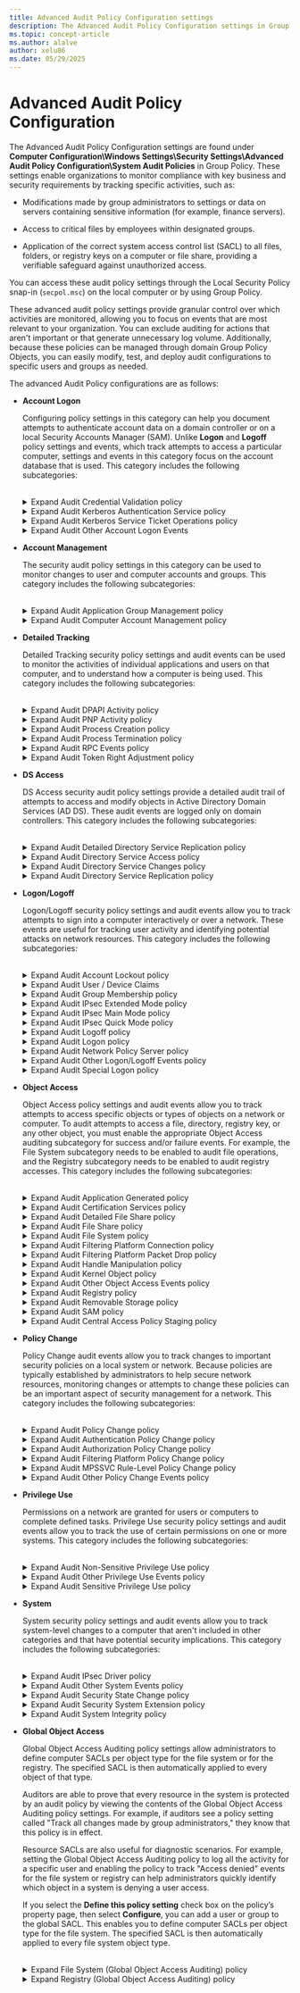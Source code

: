 ```yaml
---
title: Advanced Audit Policy Configuration settings
description: The Advanced Audit Policy Configuration settings in Group Policy allows admins to specify which security events are audited on Windows systems for tracking activities, security monitoring, and incident detection.
ms.topic: concept-article
ms.author: alalve
author: xelu86
ms.date: 05/29/2025
---
```


# Advanced Audit Policy Configuration

The Advanced Audit Policy Configuration settings are found under **Computer Configuration\Windows Settings\Security Settings\Advanced Audit Policy Configuration\System Audit Policies** in Group Policy. These settings enable organizations to monitor compliance with key business and security requirements by tracking specific activities, such as:

- Modifications made by group administrators to settings or data on servers containing sensitive information (for example, finance servers).

- Access to critical files by employees within designated groups.

- Application of the correct system access control list (SACL) to all files, folders, or registry keys on a computer or file share, providing a verifiable safeguard against unauthorized access.

You can access these audit policy settings through the Local Security Policy snap-in (`secpol.msc`) on the local computer or by using Group Policy.

These advanced audit policy settings provide granular control over which activities are monitored, allowing you to focus on events that are most relevant to your organization. You can exclude auditing for actions that aren't important or that generate unnecessary log volume. Additionally, because these policies can be managed through domain Group Policy Objects, you can easily modify, test, and deploy audit configurations to specific users and groups as needed.

The advanced Audit Policy configurations are as follows:

- **Account Logon**

  Configuring policy settings in this category can help you document attempts to authenticate account data on a domain controller or on a local Security Accounts Manager (SAM). Unlike **Logon** and **Logoff** policy settings and events, which track attempts to access a particular computer, settings and events in this category focus on the account database that is used. This category includes the following subcategories:

  <br>
  <details>
  <summary> Expand Audit Credential Validation policy </summary>

  The **Audit Credential Validation** policy determines whether the OS (OS) generates audit events on credentials that are submitted for a user account logon request. These events occur on the computer that is authoritative for the credentials as follows:

  - For domain accounts, the domain controller is authoritative.

  - For local accounts, the local computer is authoritative.

  Because domain accounts are used much more frequently than local accounts in enterprise environments, most of the Account Logon events in a domain environment occur on the domain controllers that are authoritative for the domain accounts. However, these events can occur on any computer, and they might occur with or on separate computers from Logon and Logoff events.

  | Event ID | Event message |
  |--|--|
  | 4774 | An account was mapped for logon. |
  | 4775 | An account couldn't be mapped for logon. |
  | 4776 | The domain controller attempted to validate the credentials for an account. |
  | 4777 | The domain controller failed to validate the credentials for an account. |

  - Event volume: **High** on domain controllers.

  - Default on Client editions: **No Auditing**.

  - Default on Server editions: **Success**.

  </details>

  <details>
  <summary> Expand Audit Kerberos Authentication Service policy </summary>

  The **Audit Kerberos Authentication Service** policy controls whether audit events are generated when a Kerberos authentication ticket-granting ticket (TGT) is requested. With this setting enabled, it helps administrators monitor Kerberos sign-in activity and detect potential security issues related to authentication requests.

  If you configure this policy setting, an audit event is generated after a Kerberos authentication TGT request. Success audits record successful attempts and failure audits record unsuccessful attempts.

  | Event ID | Event message |
  |--|--|--|
  |  4768  | A Kerberos authentication ticket (TGT) was requested. |
  |  4771  | Kerberos preauthentication failed. |
  |  4772  | A Kerberos authentication ticket request failed. |

  - Event volume: **High** on Kerberos Key Distribution Center servers.

  - Default on Client editions: **No Auditing**.

  - Default on Server editions: **Success**.

  </details>

  <details>
  <summary> Expand Audit Kerberos Service Ticket Operations policy </summary>

  The **Audit Kerberos Service Ticket Operations** policy controls whether the OS logs security audit events when Kerberos service tickets are requested or renewed. Enabling this setting helps administrators monitor and track Kerberos authentication activity within the environment.

  Events are generated every time Kerberos is used to authenticate a user who wants to access a protected network resource. Kerberos service ticket operation audit events can be used to track user activity.

  | Event ID | Event message |
  |--|--|
  | 4769 | A Kerberos service ticket was requested. |
  | 4770 | A Kerberos service ticket was renewed. |

  - Event volume: **High** on a domain controller that is in a Key Distribution Center (KDC). **Low** on domain members.

  - Default: **Not configured**.

  </details>

  <details>
  <summary> Expand Audit Other Account Logon Events </summary>

  The **Audit Other Account Logon Events** policy audits events triggered by responses to credential requests for user account logons that aren't standard credential validation or Kerberos ticket requests. Examples can include:

  - When you start a new Remote Desktop sessions and session disconnections.

  - When you lock and unlock a workstation.

  - When you invoke or dismiss a screen saver.

  - When a Kerberos replay attack is detected, in which a Kerberos request with identical information was received twice.

    > [!NOTE]
    > This situation might result from a network configuration issue.

  - When you access a wireless network or a wired 802.1x network granted to a user or computer account

  | Event ID | Event message |
  |--|--|
  | 4649 | A replay attack was detected. |
  | 4778 | A session was reconnected to a Window Station. |
  | 4779 | A session was disconnected from a Window Station. |
  | 4800 | The workstation was locked. |
  | 4801 | The workstation was unlocked. |
  | 4802 | The screen saver was invoked. |
  | 4803 | The screen saver was dismissed. |
  | 5378 | The requested credentials delegation wasn't allowed by policy. |
  | 5632 | A request was made to authenticate to a wireless network. |
  | 5633 | A request was made to authenticate to a wired network. |

  - Default: **No Auditing**.

  </details>

- **Account Management**

  The security audit policy settings in this category can be used to monitor changes to user and computer accounts and groups. This category includes the following subcategories:

  <br>
  <details>
  <summary> Expand Audit Application Group Management policy </summary>

  The **Audit Application Group Management** policy controls whether the OS logs audit events when certain actions are performed. These actions include creating, modifying, or deleting application groups, and changing their membership. Application group management tasks include:

  - An application group is created, changed, or deleted.

  - A member is added to or removed from an application group.

  | Event ID | Event message |
  |--|--|
  | 4783 | A basic application group was created. |
  | 4784 | A basic application group was changed. |
  | 4785 | A member was added to a basic application group. |
  | 4786 | A member was removed from a basic application group. |
  | 4787 | A non-member was added to a basic application group. |
  | 4788 | A non-member was removed from a basic application group. |
  | 4789 | A basic application group was deleted. |
  | 4790 | A Lightweight Directory Access Protocol (LDAP) query group was created. |

  - Event volume: **Low**.
  - Default: **No Auditing**.

  </details>

  <details>
  <summary> Expand Audit Computer Account Management policy </summary>

  The **Audit Computer Account Management** policy controls whether the OS logs audit events when a computer account is created, modified, or deleted in Active Directory. When you enable this policy, it helps administrators monitor and track changes to computer accounts within a domain. Valuable information for security auditing, compliance, and troubleshooting account management activities is provided by monitoring these events.

  | Event ID | Event message |
  |--|--|
  | 4741 | A computer account was created. |
  | 4742 | A computer account was changed. |
  | 4743 | A computer account was deleted. |

  - Event volume: **Low**.

  - Default on Client editions: **No Auditing**.

  - Default on Server editions: **Success**.

  <details>
  <summary> Expand Audit Distribution Group Management policy </summary>

  The **Audit Distribution Group Management** policy determines whether the OS generates audit events for specific distribution-group management tasks. This subcategory to which this policy belongs is logged only on domain controllers. Tasks for distribution-group management that can be audited include:

  - A distribution group is created, changed, or deleted.

  - A member is added to or removed from a distribution group.

  > [!NOTE]
  > Distribution groups can't be used to manage access control permissions.

  | Event ID | Event message |
  |--|--|
  | 4744 | A security-disabled local group was created. |
  | 4745 | A security-disabled local group was changed. |
  | 4746 | A member was added to a security-disabled local group. |
  | 4747 | A member was removed from a security-disabled local group. |
  | 4748 | A security-disabled local group was deleted. |
  | 4749 | A security-disabled global group was created. |
  | 4750 | A security-disabled global group was changed. |
  | 4751 | A member was added to a security-disabled global group. |
  | 4752 | A member was removed from a security-disabled global group. |
  | 4753 | A security-disabled global group was deleted. |
  | 4759 | A security-disabled universal group was created. |
  | 4760 | A security-disabled universal group was changed. |
  | 4761 | A member was added to a security-disabled universal group. |
  | 4762 | A member was removed from a security-disabled universal group. |

  - Event volume: **Low**.

  - Default: **No Auditing**.

  </details>

  <details>
  <summary> Expand Audit Other Account Management Events policy </summary>

  The **Audit Other Account Management Events** policy determines whether the OS generates user account management audit events. Events can be generated for user account management auditing when:

  - The password hash of an account is accessed. This typically happens when the Active Directory Migration Tool (ADMT) is moving password data.

  - The Password Policy Checking application programming interface (API) is called. Calls to this function could be part of an attack from a malicious application that is testing whether password complexity policy settings are being applied.

  > [!NOTE]
  > These events are logged when the domain policy is applied (on refresh or restart), not when settings are modified by an administrator.
  >
  > Changes made to the domain policy are under **Computer Configuration\Windows Settings\Security Settings\Account Policies\Password Policy** or **Computer Configuration\Windows Settings\Security Settings\Account Policies\Account Lockout Policy**.

  | Event ID | Event message |
  |--|--|
  | 4782 | The password hash for an account was accessed. |
  | 4793 | The Password Policy Checking API was called. |

  - Event volume: **Low**.

  - Default: **No Auditing**.

  </details>

  <details>
  <summary> Expand Audit Security Group Management policy </summary>

  The **Audit Security Group Management** policy determines whether the OS generates audit events when specific security group management tasks are performed. Tasks for security group management include:

  - A security group is created, changed, or deleted.

  - A member is added to or removed from a security group.

  - A group's type is changed.

  Security groups can be used for access control permissions and also as distribution lists.

  | Event ID | Event message |
  |--|--|
  | 4727 | A security-enabled global group was created. |
  | 4728 | A member was added to a security-enabled global group. |
  | 4729 | A member was removed from a security-enabled global group. |
  | 4730 | A security-enabled global group was deleted. |
  | 4731 | A security-enabled local group was created. |
  | 4732 | A member was added to a security-enabled local group. |
  | 4733 | A member was removed from a security-enabled local group. |
  | 4734 | A security-enabled local group was deleted. |
  | 4735 | A security-enabled local group was changed. |
  | 4737 | A security-enabled global group was changed. |
  | 4754 | A security-enabled universal group was created. |
  | 4755 | A security-enabled universal group was changed. |
  | 4756 | A member was added to a security-enabled universal group. |
  | 4757 | A member was removed from a security-enabled universal group. |
  | 4758 | A security-enabled universal group was deleted. |
  | 4764 | A group's type was changed. |

  - Event volume: **Low**.

  - Default: **Success**.

  </details>

  <details>
  <summary> Expand Audit User Account Management </summary>

  The **Audit User Account Management** determines whether the OS generates audit events when specific user account management tasks are performed. Tasks that are audited for user account management include:

  - A user account is created, changed, deleted, renamed, disabled, enabled, locked out, or unlocked.

  - A user account password is set or changed.

  - A Security identifier (SID) history is added to a user account.

  - A Directory Services Restore Mode password is set.

  - Permissions are changed on accounts that are members of administrator groups.

  - Credential Manager credentials are backed up or restored.

  This policy setting is essential for tracking events that involve provisioning and managing user accounts.

  | Event ID | Event message |
  |--|--|
  | 4720 | A user account was created. |
  | 4722 | A user account was enabled. |
  | 4723 | An attempt was made to change an account's password. |
  | 4724 | An attempt was made to reset an account's password. |
  | 4725 | A user account was disabled. |
  | 4726 | A user account was deleted. |
  | 4738 | A user account was changed. |
  | 4740 | A user account was locked out. |
  | 4765 | SID History was added to an account. |
  | 4766 | An attempt to add SID History to an account failed. |
  | 4767 | A user account was unlocked. |
  | 4780 | The ACL was set on accounts which are members of administrators groups. |
  | 4781 | The name of an account was changed. |
  | 4794 | An attempt was made to set the Directory Services Restore Mode. |
  | 5376 | Credential Manager credentials were backed up. |
  | 5377 | Credential Manager credentials were restored from a backup. |

  - Event volume: **Low**.

  - Default: **Success**.

  </details>

- **Detailed Tracking**

  Detailed Tracking security policy settings and audit events can be used to monitor the activities of individual applications and users on that computer, and to understand how a computer is being used. This category includes the following subcategories:

  <br>
  <details>
  <summary> Expand Audit DPAPI Activity policy </summary>

  The **Audit DPAPI Activity** policy determines whether the OS generates audit events when encryption or decryption calls are made into the data protection application interface (DPAPI).

  DPAPI is used to protect secret information such as stored passwords and key information. To learn more, see [Windows Data Protection](/previous-versions/ms995355(v=msdn.10)).

  | Event ID | Event message |
  |--|--|
  | 4692 | Backup of data protection master key was attempted. |
  | 4693 | Recovery of data protection master key was attempted. |
  | 4694 | Protection of auditable protected data was attempted. |
  | 4695 | Unprotection of auditable protected data was attempted. |

  - Event volume: **Low**.

  </details>

  <details>
  <summary> Expand Audit PNP Activity policy </summary>

  The **Audit PNP Activity** policy audits when an an external plug and play (PnP) device is detected.

  | Event ID | Event message |
  |--|--|
  | 6416 | A new device is connected or an existing device is removed. |

  - Event volume: **Low**.

  </details>

  <details>
  <summary> Expand Audit Process Creation policy </summary>

  The **Audit Process Creation** policy determines whether the OS generates audit events when a process is created or starts.

  These audit events can help you track user activity and understand how a computer is being used. Information includes the name of the program or the user that created the process.

  | Event ID | Event message |
  |--|--|
  | 4688 | A new process has been created. |
  | 4696 | A primary token was assigned to a process. |

  - Event volume: *Varies* depending on system usage.

  </details>

  <details>
  <summary> Expand Audit Process Termination policy </summary>

  The **Audit Process Termination** policy determines whether the OS generates audit events when an attempt is made to end a process.

  | Event ID | Event message |
  |--|--|
  | 4689 | A process has exited. |

  - Event volume: *Varies* depending on system usage.

  </details>

  <details>
  <summary> Expand Audit RPC Events policy </summary>

  The **Audit RPC Events** policy determines whether the OS generates audit events when inbound remote procedure call (RPC) connections are made.

  RPC is a technology for creating distributed client/server programs. RPC is an interprocess communication technique that enables client and server software to communicate. To learn more, see [Remote procedure call (RPC)](/windows/win32/rpc/rpc-start-page).

  | Event ID | Event message |
  |--|--|
  | 5712 | An RPC was attempted. |

  - Event volume: **High** on RPC servers.

  - Default: **No Auditing**.

  </details>

  <details>
  <summary> Expand Audit Token Right Adjustment policy </summary>

  The **Audit Token Right Adjustment** policy audits events generated by adjusting the privileges of a token.

  | Event ID | Event message |
  |--|--|
  | 4703 | A user right was adjusted. |

  - Event volume: **High**.

  - Default: **No Auditing**.

  </details>

- **DS Access**

  DS Access security audit policy settings provide a detailed audit trail of attempts to access and modify objects in Active Directory Domain Services (AD DS). These audit events are logged only on domain controllers. This category includes the following subcategories:

  <br>
  <details>
  <summary> Expand Audit Detailed Directory Service Replication policy </summary>

  The **Audit Detailed Directory Service Replication** policy determines whether the OS generates audit events that contain detailed tracking information about data that is replicated between domain controllers. This audit subcategory can be useful to diagnose replication issues.

  | Event ID | Event message |
  |--|--|
  | 4928 | An Active Directory replica source naming context was established. |
  | 4929 | An Active Directory replica source naming context was removed. |
  | 4930 | An Active Directory replica source naming context was modified. |
  | 4931 | An Active Directory replica destination naming context was modified. |
  | 4934 | Attributes of an Active Directory object were replicated. |
  | 4935 | Replication failure begins. |
  | 4936 | Replication failure ends. |
  | 4937 | A lingering object was removed from a replica. |

  - Event volume: **High**.

  - Default: **No Auditing**.

  </details>

  <details>
  <summary> Expand Audit Directory Service Access policy </summary>

  The **Audit Directory Service Access** policy determines whether the OS generates audit events when an Active Directory Domain Services (AD DS) object is accessed. These events are similar to the Directory Service Access events in previous versions of Windows Server OSs.

  > [!NOTE]
  > Audit events are generated only on objects with configured SACLs, and only when they're accessed in a manner that matches the SACL settings.

  | Event ID | Event message |
  |--|--|
  | 4662 | An operation was performed on an object. |

  - Event volume: **High** on domain controllers. **None** on client computers.

  - Default on Client editions: **No Auditing**.

  - Default on Server editions: **Success**.

  </details>

  <details>
  <summary> Expand Audit Directory Service Changes policy </summary>

  The **Audit Directory Service Changes** policy determines whether the OS generates audit events when changes are made to objects in AD DS. This policy, where appropriate, indicates the old and new values of the changed properties of the objects that were changed. The types of changes that are reported are:

  - Create

  - Delete

  - Modify

  - Move

  - Undelete

  > [!NOTE]
  > Audit events are generated only for objects with configured SACLs, and only when they're accessed in a manner that matches their SACL settings. Some objects and properties don't cause audit events to be generated due to settings on the object class in the schema.
  >
  > This subcategory only logs events on domain controllers. Changes to Active Directory objects are important events to track in order to understand the state of the network policy.

  | Event ID | Event message |
  |--|--|
  | 5136 | A directory service object was modified. |
  | 5137 | A directory service object was created. |
  | 5138 | A directory service object was undeleted. |
  | 5139 | A directory service object was moved. |
  | 5141 | A directory service object was deleted. |

  - Event volume: **High** on domain controllers only.

  - Default: **No Auditing**.

  </details>

  <details>
  <summary> Expand Audit Directory Service Replication policy </summary>

  The **Audit Directory Service Replication** policy determines whether the OS generates audit events when replication between two domain controllers begins and ends. Events in this subcategory are logged only on domain controllers.

  | Event ID | Event message |
  |--|--|
  | 4932 | Synchronization of a replica of an Active Directory naming context has begun. |
  | 4933 | Synchronization of a replica of an Active Directory naming context has ended. |

  - Event volume: **Medium** on domain controllers. **None** on client computers.

  - Default: **No Auditing**.

  </details>

- **Logon/Logoff**

  Logon/Logoff security policy settings and audit events allow you to track attempts to sign into a computer interactively or over a network. These events are useful for tracking user activity and identifying potential attacks on network resources. This category includes the following subcategories:

  <br>
  <details>
  <summary> Expand Audit Account Lockout policy </summary>

  The **Audit Account Lockout** policy allows you to audit security events that are generated by a failed attempt to sign into an account that is locked out. If you configure this policy setting, an audit event is generated when an account can't sign into a computer because the account is locked out. Success audits record successful attempts and failure audits record unsuccessful attempts.

  Account lockout events are essential for understanding user activity and detecting potential attacks.

  | Event ID | Event message |
  |--|--|
  | 4625 | An account failed to log on. |

  - Event volume: **Low**.

  - Default setting: **Success**.

  </details>

  <details>
  <summary> Expand Audit User / Device Claims </summary>

  The **Audit User / Device Claims** policy allows you to audit user and device claims information in the account’s logon token. Events in this subcategory are generated on the computer on which a logon session is created. For an interactive logon, the security audit event is generated on the computer that the user logged on to. You must enable the Audit Logon subcategory in order to get events from this subcategory.

  For a network logon, such as accessing a shared folder on the network, the security audit event is generated on the computer hosting the resource.

  | Event ID | Event message |
  |--|--|
  | 4626 | User/Device claims information. |

  - Event volume: **Low** on a client computer. **Medium** on a domain controller or a network server

  - Default: **No Auditing**.

  </details>

  <details>
  <summary> Expand Audit Group Membership policy </summary>

  The **Audit Group Membership** policy allows you to audit the group membership information in the user's logon token. Events in this subcategory are generated on the computer on which a logon session is created. You must also enable the Audit Logon subcategory.

  For an interactive logon, the security audit event is generated on the computer that the user logged on to. For a network logon, such as accessing a shared folder on the network, the security audit event is generated on the computer hosting the resource.

  | Event ID | Event message |
  |--|--|
  | 4627 | Group membership information. |

  - Event volume: **Low** on a client computer. **Medium** on a domain controller or a network server.

  - Default: **No Auditing**.

  </details>

  <details>
  <summary> Expand Audit IPsec Extended Mode policy </summary>

  The **Audit IPsec Extended Mode** policy determines whether the OS generates audit events for the results of the Internet Key Exchange (IKE) protocol and Authenticated Internet Protocol (AuthIP) during Extended Mode negotiations.

  IKE is an Internet standard, defined in [RFC 2409](https://www.rfc-editor.org/rfc/rfc2409), that defines a mechanism to establish IPsec security associations. A security association is a combination of a mutually agreeable policy and keys that define the security services and mechanisms that help protect communication between IPsec peers.

  AuthIP is an enhanced version of IKE that offers additional flexibility, including support for user-based authentication and authentication with multiple credentials. It also provides improved authentication method negotiation and supports asymmetric authentication. Like IKE, AuthIP supports main-mode and quick-mode negotiation. AuthIP also supports Extended Mode, a part of IPsec peer negotiation during which a second round of authentication can be performed. Extended Mode, which is optional, can be used for multiple authentications. For example, with extended mode you can perform separate computer-based and user-based authentications.

  | Event ID | Event message |
  |--|--|
  | 4978 | During Extended Mode negotiation, IPsec received an invalid negotiation packet. If this problem persists, it could indicate a network issue or an attempt to modify or replay this negotiation. |
  | 4979| IPsec Main Mode and Extended Mode security associations were established. <br><br> *This event provides event data in the following categories: Main Mode Local Endpoint, Main Mode Remote Endpoint, Main Mode Cryptographic Information, Main Mode Security Association, Main Mode Additional Information, and Extended Mode Information.* |
  | 4980 | IPsec Main Mode and Extended Mode security associations were established. <br><br> *This event provides event audit data in the following categories: Main Mode Local Endpoint, Main Mode Remote Endpoint. Main Mode Cryptographic Information, Main Mode Security Association, Main Mode Additional Information, Extended Mode Local Endpoint, Extended Mode Remote Endpoint, and Extended Mode Additional Information.* |
  | 4981 | IPsec Main Mode and Extended Mode security associations were established. <br><br> *This event provides event audit data in the following categories: Local Endpoint, Local Certificate, Remote Endpoint, Remote Certificate, Cryptographic Information, Security Association Information, Additional Information, and Extended Mode Information.* |
  | 4982 | IPsec Main Mode and Extended Mode security associations were established. <br><br> *This event provides event audit data in the following categories: Local Endpoint, Local Certificate, Remote Endpoint, Remote Certificate, Cryptographic Information, Security Association Information, Additional Information, Extended Mode Local Endpoint, Extended Mode Remote Endpoint, and Extended Mode Additional Information.* |
  | 4983 | An IPsec Extended Mode negotiation failed. The corresponding Main Mode security association has been deleted. <br><br> *This event provides event audit data in the following categories: Local Endpoint, Local Certificate, Remote Endpoint, Remote Certificate, and Failure Information.* |
  | 4984 | An IPsec Extended Mode negotiation failed. The corresponding Main Mode security association has been deleted. <br><br> *This event provides event audit data in the following categories: Local Endpoint, Remote Endpoint, Additional Information, and Failure Information.* |

  - Event volume: **High**.

  - Default: **No Auditing**.

  </details>

  <details>
  <summary> Expand Audit IPsec Main Mode policy </summary>

  The **Audit IPsec Main Mode** policy determines whether the OS generates audit events for the results of the IKE protocol and AuthIP during Quick Mode negotiations. Like IKE, AuthIP supports Main Mode and Quick Mode negotiation.

  Main Mode IKE negotiation establishes a secure channel, known as the Internet Security Association and Key Management Protocol (ISAKMP) security association, between two computers. To establish the secure channel, Main Mode negotiation determines a set of cryptographic protection suites, exchanges keying material to establish the shared secret key, and authenticates computer identities.

  | Event ID | Event message |
  |--|--|
  | 4646 | Security ID: %1. |
  | 4650 | An IPsec Main Mode security association was established. Extended Mode was not enabled. Certificate authentication was not used. |
  | 4651 | An IPsec Main Mode security association was established. Extended Mode was not enabled. A certificate was used for authentication. |
  | 4652 | An IPsec Main Mode negotiation failed. <br><br> *This audit event returns detailed audit data in the following categories: Local Endpoint, Local Certificate, Remote Endpoint, Remote Certificate, Additional Information, and Failure Information.* |
  | 4653 | An IPsec Main Mode negotiation failed. <br><br> *This audit event returns detailed audit data in the following categories: Local Endpoint, Remote Endpoint, Additional Information, and Failure Information.* |
  | 4655 | An IPsec Main Mode security association ended. |
  | 4976 | During Main Mode negotiation, IPsec received an invalid negotiation packet. If this problem persists, it could indicate a network issue or an attempt to modify or replay this negotiation. |
  | 5049 | An IPsec Security Association was deleted. |
  | 5453 | An IPsec negotiation with a remote computer failed because the IKE and AuthIP IPsec Keying Modules (IKEEXT) service is not started. |

  - Event volume: **High**.

  - Default: **No Auditing**.

  </details>

  <details>
  <summary> Expand Audit IPsec Quick Mode policy </summary>

  The **Audit IPsec Quick Mode** policy determines whether the OS generates audit events for the results of the IKE protocol and AuthIP during Quick Mode negotiations. Like IKE, AuthIP supports Main Mode and Quick Mode negotiation.

  Quick Mode (also known as Phase 2) IKE negotiation establishes a secure channel between two computers to protect data. Quick Mode creates IPsec security associations, which are agreements between computers about how to protect network traffic. These associations are negotiated by the IPsec service.

  During Quick Mode, keying material is refreshed or, if necessary, new keys are generated. A protection suite that protects specified IP traffic is also selected. A protection suite is a defined set of data integrity or data encryption settings. Quick Mode isn't considered a complete exchange because it's dependent on a Main Mode exchange.

  | Event ID | Event message |
  |--|--|
  | 4977 | During Quick Mode negotiation, IPsec received an invalid negotiation packet. If this problem persists, it could indicate a network issue or an attempt to modify or replay this negotiation. |
  | 5451 | An IPsec Quick Mode security association was established. |
  | 5452 | An IPsec Quick Mode security association ended. |

  - Event volume: **High**.

  - Default: **No Auditing**.

  </details>

  <details>
  <summary> Expand Audit Logoff policy </summary>

  The **Audit Logoff** policy determines whether the OS generates audit events when logon sessions are terminated. These events occur on the computer that was accessed. When an interactive logon occurs, these events are generated on the computer that was logged on to.

  > [!NOTE]
  > There's no failure event in this subcategory because failed logoffs (such as when a system abruptly shuts down) don't generate an audit record.

  Logon events are essential to understanding user activity and detecting potential attacks. Logoff events aren't 100 percent reliable. For example, the computer can be turned off without a proper logoff and shutdown; in this case, a logoff event isn't generated.

  | Event ID | Event message |
  |--|--|
  | 4634 | An account was logged off. |
  | 4647 | User initiated logoff. |

  - Event volume: **Low**.

  - Default: **Success**.

  </details>

  <details>
  <summary> Expand Audit Logon policy </summary>

  The **Audit Logon** policy determines whether the OS generates audit events when a user attempts to sign into a computer.

  These events are related to the creation of sign in sessions and occur on the computer that was accessed. For an interactive logon, events are generated on the computer that was logged on to. For a network logon, such as accessing a share, events are generated on the computer that hosts the resource that was accessed. Logon events are essential to tracking user activity and detecting potential attacks. The following events are recorded:

  - Logon success and failure.
  - Logon attempts by using explicit credentials. This event is generated when a process attempts to sign into an account by explicitly specifying that account's credentials. This most commonly occurs in batch configurations such as scheduled tasks, or when using the `runas` command.

  | Event ID | Event message |
  |--|--|
  | 4624 | An account was successfully logged on. |
  | 4625 | An account failed to log on. |
  | 4648 | A logon was attempted using explicit credentials. |
  | 4675 | SIDs were filtered. |

  - Event volume: **Low** on a client computer. **Medium** on a domain controller or network server.

  - Default: **Success** for client computers. **Success** and **Failure** for servers.

  </details>

  <details>
  <summary> Expand Audit Network Policy Server policy </summary>

  The **Audit Network Policy Server** policy determines whether the OS generates audit events for RADIUS (IAS) and Network Access Protection (NAP) activity on user access requests. These requests are:

  - Grant

  - Deny

  - Discard

  - Quarantine

  - Lock

  - Unlock

  NAP events can be used to help understand the overall health of the network.

  | Event ID | Event message |
  |--|--|
  | 6272 | Network Policy Server granted access to a user. |
  | 6273 | Network Policy Server denied access to a user. |
  | 6274 | Network Policy Server discarded the request for a user. |
  | 6275 | Network Policy Server discarded the accounting request for a user. |
  | 6276 | Network Policy Server quarantined a user. |
  | 6277 | Network Policy Server granted access to a user but put it on probation because the host didn't meet the defined health policy. |
  | 6278 | Network Policy Server granted full access to a user because the host met the defined health policy. |
  | 6279 | Network Policy Server locked the user account due to repeated failed authentication attempts. |
  | 6280 | Network Policy Server unlocked the user account. |

  - Event volume: **Medium** or **High** on NPS and IAS servers. **Moderate** on other servers or on client computers.

  - Default: **Success** and **Failure**.

  </details>

  <details>
  <summary> Expand Audit Other Logon/Logoff Events policy </summary>

  The **Audit Other Logon/Logoff Events** policy determines whether Windows generates audit events for other logon or logoff events. These other logon or logoff events include:

  - A Remote Desktop session connects or disconnects.

  - A workstation is locked or unlocked.

  - A screen saver is invoked or dismissed.

  - A replay attack is detected. This event indicates that a Kerberos request was received twice with identical information. A network misconfiguration can also cause this.

  - A user is granted access to a wireless network. It can either be a user account or the computer account.

  - A user is granted access to a wired 802.1x network. It can either be a user account or the computer account.

  | Event ID | Event message |
  |--|--|
  | 4649 | A replay attack was detected. |
  | 4778 | A session was reconnected to a Window Station. |
  | 4779 | A session was disconnected from a Window Station. |
  | 4800 | The workstation was locked. |
  | 4801 | The workstation was unlocked. |
  | 4802 | The screen saver was invoked. |
  | 4803 | The screen saver was dismissed. |
  | 5378 | The requested credentials delegation was disallowed by policy. |
  | 5632 | A request was made to authenticate to a wireless network. |
  | 5633 | A request was made to authenticate to a wired network. |

  - Event volume: **Low**.

  - Default: **No Auditing**.

  </details>

  <details>
  <summary> Expand Audit Special Logon policy </summary>

  The **Audit Special Logon** policy determines whether the OS generates audit events under special sign on (or log on) circumstances. This security policy setting determines whether the OS generates audit events when:

  - A special logon is used. A special logon is a logon that has administrator-equivalent privileges and can be used to elevate a process to a higher level.

  - A member of a special group logs on. Special Groups is a Windows feature that enables the administrator to find out when a member of a certain group has logged on. The administrator can set a list of group security identifiers (SIDs) in the registry. If any of these SIDs is added to a token during logon and this auditing subcategory is enabled, a security event is logged.

  Users holding special privileges can potentially make changes to the system. We recommend that you track their activity.

  | Event ID | Event message |
  |--|--|
  | 4964 | Special groups have been assigned to a new logon. |

  - Event volume: Low

  - Default: Success

  </details>

- **Object Access**

  Object Access policy settings and audit events allow you to track attempts to access specific objects or types of objects on a network or computer. To audit attempts to access a file, directory, registry key, or any other object, you must enable the appropriate Object Access auditing subcategory for success and/or failure events. For example, the File System subcategory needs to be enabled to audit file operations, and the Registry subcategory needs to be enabled to audit registry accesses. This category includes the following subcategories:

  <br>
  <details>
  <summary> Expand Audit Application Generated policy </summary>

  The **Audit Application Generated** policy determines whether the OS generates audit events when applications attempt to use the Windows Auditing application programming interfaces (APIs).

  The following events can generate audit activity:

  - Creation, deletion, or initialization of an application client context

  - Application operations

  Applications that are designed to use the Windows Auditing APIs can use this subcategory to log auditing events that are related to those APIs. The level, volume, relevance, and importance of these audit events depend on the application that generates them. The OS logs the events as they're generated by the application.

  | Event ID | Event message |
  |--|--|
  | 4665 | An attempt was made to create an application client context. |
  | 4666 | An application attempted an operation. |
  | 4667 | An application client context was deleted. |
  | 4668 | An application was initialized. |

  - Event volume: *Varies* based on the installed application's use of Windows Auditing

  </details>

  <details>
  <summary> Expand Audit Certification Services policy </summary>

  The **Audit Certification Services** policy determines whether the OS generates events when Active Directory Certificate Services (AD CS) operations are performed. Monitoring these operational events is important to ensure that AD CS role services are functioning properly. Examples of AD CS operations include:

  - AD CS starts, shuts down, is backed up, or is restored.

  - Certificate revocation list (CRL) related tasks are performed.

  - Certificates are requested, issued, or revoked.

  - Certificate manager settings for AD CS are changed.

  - The configuration and properties of the certification authority (CA) are changed.

  - AD CS templates are modified.

  - Certificates are imported.

  - A CA certificate is published to Active Directory Domain Services.

  - Security permissions for AD CS role services are modified.

  - Keys are archived, imported, or retrieved.

  - The OCSP Responder Service is started or stopped.

  | Event ID | Event message |
  |--|--|
  | 4868 | The certificate manager denied a pending certificate request. |
  | 4869 | Certificate Services received a resubmitted certificate request. |
  | 4870 | Certificate Services revoked a certificate. |
  | 4871 | Certificate Services received a request to publish the certificate revocation list (CRL). |
  | 4872 | Certificate Services published the certificate revocation list (CRL). |
  | 4873 | A certificate request extension changed. |
  | 4874 | One or more certificate request attributes changed. |
  | 4875 | Certificate Services received a request to shut down. |
  | 4876 | Certificate Services backup started. |
  | 4877 | Certificate Services backup completed. |
  | 4878 | Certificate Services restore started. |
  | 4879 | Certificate Services restore completed. |
  | 4880 | Certificate Services started. |
  | 4881 | Certificate Services stopped. |
  | 4882 | The security permissions for Certificate Services changed. |
  | 4883 | Certificate Services retrieved an archived key. |
  | 4884 | Certificate Services imported a certificate into its database. |
  | 4885 | The audit filter for Certificate Services changed. |
  | 4886 | Certificate Services received a certificate request. |
  | 4887 | Certificate Services approved a certificate request and issued a certificate. |
  | 4888 | Certificate Services denied a certificate request. |
  | 4889 | Certificate Services set the status of a certificate request to pending. |
  | 4890 | The certificate manager settings for Certificate Services changed. |
  | 4891 | A configuration entry changed in Certificate Services. |
  | 4892 | A property of Certificate Services changed. |
  | 4893 | Certificate Services archived a key. |
  | 4894 | Certificate Services imported and archived a key. |
  | 4895 | Certificate Services published the CA certificate to Active Directory Domain Services. |
  | 4896 | One or more rows have been deleted from the certificate database. |
  | 4897 | Role separation enabled. |
  | 4898 | Certificate Services loaded a template. |

  - Event volume: **Medium** or **Low** on servers that host AD CS services

  </details>

  <details>
  <summary> Expand Audit Detailed File Share policy </summary>

  The **Audit Detailed File Share** policy allows you to audit attempts to access files and folders on a shared folder. The Detailed File Share setting logs an event every time a file or folder is accessed, whereas the File Share setting only records one event for any connection established between a client computer and file share. Detailed File Share audit events include detailed information about the permissions or other criteria used to grant or deny access.

  > [!NOTE]
  > Shared folders don't have SACLs. When you enable this policy setting, all access to shared files and folders on the system is audited.

  | Event ID | Event message |
  |--|--|
  | 5145 | A network share object was checked to see whether the client can be granted desired access. |

  - Event volume: **High** on a file server or domain controller because of SYSVOL network access required by Group Policy

  </details>

  <details>
  <summary> Expand Audit File Share policy </summary>

  The **Audit File Share** policy determines whether the OS generates audit events when a file share is accessed. Audit events aren't generated when shares are created, deleted, or when share permissions change. Combined with File System auditing, File Share auditing enables you to track what content was accessed, the source (IP address and port) of the request, and the user account that was used for the access.

  > [!NOTE]
  > There are no SACLs for shares; therefore, after this setting is enabled, access to all shares on the system will be audited.

  | Event ID | Event message |
  |--|--|
  | 5140 | A network share object was accessed. <br><br> *This event is logged on computers running Windows Server 2008 R2, Windows Server 2008, Windows 7, or Windows Vista.* |
  | 5142 | A network share object was added. |
  | 5143 | A network share object was modified. |
  | 5144 | A network share object was deleted. |
  | 5168 | SPN check for SMB/SMB2 failed. |

  - Event volume: **High** on a file server or domain controller because of SYSVOL network access required by Group Policy.

  </details>

  <details>
  <summary> Expand Audit File System policy </summary>

  The **Audit File System** policy determines whether the OS generates audit events when users attempt to access file system objects. Audit events are generated only for objects that have configured SACLs, and only if the type of access requested (such as Write, Read, or Modify) and the account making the request match the settings in the SACL.

  If success auditing is enabled, an audit entry is generated each time any account successfully accesses a file system object that has a matching SACL. If failure auditing is enabled, an audit entry is generated each time any user unsuccessfully attempts to access a file system object that has a matching SACL. These events are essential for tracking activity for file objects that are sensitive or valuable and require extra monitoring.

  | Event ID | Event message |
  |--|--|
  | 4664 | An attempt was made to create a hard link. |
  | 4985 | The state of a transaction has changed. |
  | 5051 | A file was virtualized. |

  - Event volume: *Varies* depending on how file system SACLs are configured.

  </details>

  <details>
  <summary> Expand Audit Filtering Platform Connection policy </summary>

  The **Audit Filtering Platform Connection** policy determines whether the OS generates audit events when connections are allowed or blocked by the Windows Filtering Platform. Windows Filtering Platform (WFP) was introduced in Windows Server 2008 and Windows Vista. It enables independent software vendors (ISVs) to filter and modify TCP/IP packets, monitor or authorize connections, filter Internet Protocol security (IPsec)-protected traffic, and filter RPCs. This security policy enables you to audit the following types of actions:

  - The Windows Firewall service blocks an application from accepting incoming connections on the network.

  - The Windows Filtering Platform allows or blocks a connection.

  - The Windows Filtering Platform permits or blocks a bind to a local port.

  - The Windows Filtering Platform permits or blocks an application or service from listening for incoming connections on a port.

  | Event ID | Event message |
  |--|--|
  | 5031 | The Windows Firewall Service blocked an application from accepting incoming connections on the network. |
  | 5140 | A network share object was accessed. <br><br> *This event is logged only on computers running the supported versions of the Windows OS as designated in the Applies To list.* |
  | 5150 | The Windows Filtering Platform blocked a packet. |
  | 5151 | A more restrictive Windows Filtering Platform filter has blocked a packet. |
  | 5154 | The Windows Filtering Platform has permitted an application or service to listen on a port for incoming connections. |
  | 5155 | The Windows Filtering Platform has blocked an application or service from listening on a port for incoming connections. |
  | 5156 | The Windows Filtering Platform has allowed a connection. |
  | 5157 | The Windows Filtering Platform has blocked a connection. |
  | 5158 | The Windows Filtering Platform has permitted a bind to a local port. |
  | 5159 | The Windows Filtering Platform has blocked a bind to a local port. |

  - Event volume: **High**.

  </details>

  <details>
  <summary> Expand Audit Filtering Platform Packet Drop policy </summary>

  The **Audit Filtering Platform Packet Drop** policy determines whether the OS generates audit events when packets are dropped by the Windows Filtering Platform. Windows Filtering Platform (WFP) was introduced in Windows Server 2008 and Windows Vista. WFP enables independent software vendors (ISVs) to filter and modify TCP/IP packets, monitor or authorize connections, filter Internet Protocol security (IPsec)-protected traffic, and filter RPCs. A high rate of dropped packets may indicate that there have been attempts to gain unauthorized access to computers on your network.

  | Event ID | Event message |
  |--|--|
  | 5152 | The Windows Filtering Platform blocked a packet. |
  | 5153 | A more restrictive Windows Filtering Platform filter has blocked a packet. |

  - Event volume: **High**.

  </details>

  <details>
  <summary> Expand Audit Handle Manipulation policy </summary>

  The **Audit Handle Manipulation** policy determines whether the OS generates audit events when a handle to an object is opened or closed. Only objects with configured SACLs generate these events, and only if the attempted handle operation matches the SACL.

  > [!NOTE]
  > Handle Manipulation events are generated only for object types where the corresponding File System or Registry Object Access subcategory is enabled. Refer to the **Audit File System** or **Audit Registry** policies.

  | Event ID | Event message |
  |--|--|
  | 4656 | A handle to an object was requested. |
  | 4658 | The handle to an object was closed. |
  | 4690 | An attempt was made to duplicate a handle to an object. |

  - Event volume: *Varies* on how SACLs are configured.

  </details>

  <details>
  <summary> Expand Audit Kernel Object policy </summary>

  The **Audit Kernel Object** policy determines whether the OS generates audit events when users attempt to access the system kernel, which includes mutexes and semaphores. Only kernel objects with a matching SACL generate security audit events. The audits generated are useful only to developers. Typically, kernel objects are given SACLs only if the **AuditBaseObjects** or **AuditBaseDirectories** auditing options are enabled.

  > [!NOTE]
  > The **Audit: Audit the access of global system objects** policy setting controls the default SACL of kernel objects.

  | Event ID | Event message |
  |--|--|
  | 4659 | A handle to an object was requested with intent to delete. |
  | 4660 | An object was deleted. |
  | 4661 | A handle to an object was requested. |
  | 4663 | An attempt was made to access an object. |

  - Event volume: **High** if auditing access of global system objects is enabled.

  </details>

  <details>
  <summary> Expand Audit Other Object Access Events policy </summary>

  The **Audit Other Object Access Events** policy determines whether the OS generates audit events for the management of Task Scheduler jobs or COM+ objects.

  For scheduler jobs, the following actions are audited:

  - A job is created, deleted, enabled, disabled, or updated.

  For COM+ objects, the following actions are audited:

  - A catalog object is added, deleted, or updated.

  | Event ID | Event message |
  |--|--|
  | 4671 | An application attempted to access a blocked ordinal through the TBS. |
  | 4691 | Indirect access to an object was requested. |
  | 4698 | A scheduled task was created. |
  | 4699 | A scheduled task was deleted. |
  | 4700 | A scheduled task was enabled. |
  | 4701 | A scheduled task was disabled. |
  | 4702 | A scheduled task was updated. |
  | 5148 | The Windows Filtering Platform has detected a DoS attack and entered a defensive mode; packets associated with this attack will be discarded. <br><br> *This event is logged only on computers running the supported versions of the Windows OS.* |
  | 5149 | The DoS attack has subsided and normal processing is being resumed. <br><br> *This event is logged only on computers running the supported versions of the Windows OS.* |
  | 5888 | An object in the COM+ Catalog was modified. |
  | 5889 | An object was deleted from the COM+ Catalog. |
  | 5890 | An object was added to the COM+ Catalog. |

  - Event volume: **Low**.

  </details>

  <details>
  <summary> Expand Audit Registry policy </summary>

  The **Audit Registry** policy determines whether the OS generates audit events when users attempt to access registry objects. Audit events are generated only for objects that have configured SACLs specified, and only if the type of access requested (such as Write, Read, or Modify) and the account making the request match the settings in the SACL.

  If success auditing is enabled, an audit entry is generated each time any account successfully accesses a registry object that has a matching SACL. If failure auditing is enabled, an audit entry is generated each time any user unsuccessfully attempts to access a registry object that has a matching SACL.

  | Event ID | Event message |
  |--|--|
  | 4657 | A registry value was modified. |
  | 5039 | A registry key was virtualized. |

  - Event volume: *Varies* on how registry SACLs are configured.

  </details>

  <details>
  <summary> Expand Audit Removable Storage policy </summary>

  The **Audit Removable Storage** policy determines whether the OS generates audit events when users attempt to access file system objects on removable storage devices. Audit events are generated for all types of access to any object on removable storage.

  When this policy is enabled, an audit event is logged each time an account accesses a file system object on a removable storage device. Success audits capture successful access attempts, while failure audits capture unsuccessful attempts. If this policy isn't configured, no audit events are generated for access to file system objects on removable storage devices.

  | Event ID | Event message |
  |--|--|
  | 4656 | A handle to an object was requested. |
  | 4658 | The handle to an object was closed. |
  | 4663 | An attempt was made to access an object. |

  </details>

  <details>
  <summary> Expand Audit SAM policy </summary>

  The Audit SAM, which enables you to audit events that are generated by attempts to access SAM objects. The SAM is a database that is present on computers running Windows OSs that stores user accounts and security descriptors for users on the local computer. SAM objects include:

  - SAM_ALIAS: A local group

  - SAM_GROUP: A group that isn't a local group

  - SAM_USER: A user account

  - SAM_DOMAIN: A domain

  - SAM_SERVER: A computer account

  If you configure this policy setting, an audit event is generated when a SAM object is accessed. Success audits record successful attempts, and failure audits record unsuccessful attempts. Only the SACL for **SAM_SERVER** can be modified.

  Changes to user and group objects are tracked by the Account Management audit category. However, user accounts with enough privileges could potentially alter the files in which the account and password information is stored in the system, bypassing any Account Management events.

  | Event ID | Event message |
  |--|--|
  | 4659 | A handle to an object was requested with intent to delete. |
  | 4660 | An object was deleted. |
  | 4661 | A handle to an object was requested. |
  | 4663 | An attempt was made to access an object. |

  - Event volume: **High** on domain controllers.

  </details>

  <details>
  <summary> Expand Audit Central Access Policy Staging policy </summary>

  The **Audit Central Access Policy Staging** policy enables auditing of access attempts where the permissions granted or denied by a proposed central access policy differ from those of the current policy on an object. When this policy is configured, an audit event is generated each time a user accesses an object and the permissions granted by the current central access policy differ from those granted by the proposed policy. Audit events are generated as follows:

  - **Success audits** (when enabled) log access attempts where the current policy grants access but the proposed policy would deny it.

  - **Failure audits** (when enabled) log access attempts in these scenarios:

    - The current policy doesn't grant access, but the proposed policy would grant it.

    - A principal requests their maximum allowed access rights, and the rights granted by the current policy differ from those granted by the proposed policy.

  | Event ID | Event message |
  |--|--|
  | 4818 | Proposed Central Access Policy does not grant the same access permissions as the current Central Access Policy. |

  - Event volume: Potentially **High** on a file server when the proposed policy differs significantly from the current central access policy.

  - Default: **No Auditing**.

  </details>

- **Policy Change**

  Policy Change audit events allow you to track changes to important security policies on a local system or network. Because policies are typically established by administrators to help secure network resources, monitoring changes or attempts to change these policies can be an important aspect of security management for a network. This category includes the following subcategories:

  <br>
  <details>
  <summary> Expand Audit Policy Change policy </summary>

  The **Audit Audit Policy Change** policy determines whether the OS generates audit events when changes are made to audit policy. Changes to the audit policy are critical security events. Changes to audit policy that are audited include:

  - Changing permissions and audit settings on the audit policy object (by using `auditpol /set /sd`).

  - Changing the system audit policy.

  - Registering and unregistering security event sources.

  - Changing per-user audit settings.

  - Changing the value of CrashOnAuditFail.

  - Changing anything in the Special Groups list.

  - Changing audit settings on an object (for example, modifying the SACL for a file or registry key).

  > [!NOTE]
  > SACL change auditing is performed when a SACL for an object has changed and the Policy Change category is configured. Discretionary access control list (DACL) and owner change auditing are performed when Object Access auditing is configured and the object's SACL is set for auditing of the DACL or owner change.

  | Event ID | Event message |
  |--|--|
  | 4715 | The audit policy (SACL) on an object was changed. |
  | 4719 | System audit policy was changed. |
  | 4817 | Auditing settings on an object were changed. <br><br> *This event is logged only on computers running the supported versions of the Windows OS.* |
  | 4902 | The Per-user audit policy table was created. |
  | 4904 | An attempt was made to register a security event source. |
  | 4905 | An attempt was made to unregister a security event source. |
  | 4906 | The CrashOnAuditFail value has changed. |
  | 4907 | Auditing settings on object were changed. |
  | 4908 | Special Groups Logon table modified. |
  | 4912 | Per User Audit Policy was changed. |

  - Event volume: **Low**.

  - Default: **Success**.

  </details>

  <details>
  <summary> Expand Audit Authentication Policy Change policy </summary>

  The **Audit Authentication Policy Change** policy determines whether the OS generates audit events when changes are made to authentication policy. This setting is useful for tracking changes in domain-level and forest-level trust and privileges that are granted to user accounts or groups. Changes made to authentication policy include:

  - Creation, modification, and removal of forest and domain trusts.

  - Changes to Kerberos policy under **Computer Configuration\Windows Settings\Security Settings\Account Policies\Kerberos Policy**.

  > [!NOTE]
  > The audit event is logged when the policy is applied, not when settings are modified by the administrator.

  When any of the following user rights is granted to a user or group:

  - Access this computer from the network.

  - Allow logon locally.

  - Allow logon through Remote Desktop.

  - Logon as a batch job.

  - Logon as a service.

  Namespace collision, such as when an added trust collides with an existing namespace name.

  | Event ID | Event message |
  |--|--|
  | 4713 | Kerberos policy was changed. |
  | 4716 | Trusted domain information was modified. |
  | 4717 | System security access was granted to an account. |
  | 4718 | System security access was removed from an account. |
  | 4739 | Domain Policy was changed. |
  | 4864 | A namespace collision was detected. |
  | 4865 | A trusted forest information entry was added. |
  | 4866 | A trusted forest information entry was removed. |
  | 4867 | A trusted forest information entry was modified. |

  - Event volume: **Low**.

  - Default: **Success**.

  </details>

  <details>
  <summary> Expand Audit Authorization Policy Change policy </summary>

  The **Audit Authorization Policy Change** policy determines whether the OS generates audit events when specific changes are made to the authorization policy. Authorization policy changes that can be audited include:

  - Assigning or removing user rights (privileges) such as **SeCreateTokenPrivilege**, except for the system access rights that are audited by using the **Audit Authentication Policy Change** subcategory.

  - Changing the Encrypting File System (EFS) policy.

  | Event ID | Event message |
  |--|--|
  | 4704 | A user right was assigned. |
  | 4705 | A user right was removed. |
  | 4706 | A new trust was created to a domain. |
  | 4707 | A trust to a domain was removed. |
  | 4714 | Encrypted data recovery policy was changed. |

  - Event volume: **Low**.

  - Default: **No Auditing**.

  </details>

  <details>
  <summary> Expand Audit Filtering Platform Policy Change policy </summary>

  The **Audit Filtering Platform Policy Change** policy determines whether the OS generates audit events for certain IPsec and Windows Filtering Platform actions. Windows Filtering Platform (WFP) enables independent software vendors (ISVs) to filter and modify TCP/IP packets, monitor or authorize connections, filter Internet Protocol security (IPsec)-protected traffic, and filter RPCs. This security policy setting determines whether the OS generates audit events for:

  - IPsec services status.

  - Changes to IPsec settings.

  - Status and changes to the Windows Filtering Platform engine and providers.

  - IPsec Policy Agent service activities.

  | Event ID | Event message |
  |--|--|
  | 4709 | IPsec Services was started. |
  | 4710 | IPsec Services was disabled. |
  | 4711 | May contain any one of the following messages:<br><br> <li>PAStore Engine applied locally cached copy of Active Directory storage IPsec policy on the computer. <li>PAStore Engine applied Active Directory storage IPsec policy on the computer. <li>PAStore Engine applied local registry storage IPsec policy on the computer. <li>PAStore Engine failed to apply locally cached copy of Active Directory storage IPsec policy on the computer. <li>PAStore Engine failed to apply Active Directory storage IPsec policy on the computer. <li>PAStore Engine failed to apply local registry storage IPsec policy on the computer. <li>PAStore Engine failed to apply some rules of the active IPsec policy on the computer. <li>PAStore Engine failed to load directory storage IPsec policy on the computer. <li>PAStore Engine loaded directory storage IPsec policy on the computer. <li>PAStore Engine failed to load local storage IPsec policy on the computer. <li>PAStore Engine loaded local storage IPsec policy on the computer. <li>PAStore Engine polled for changes to the active IPsec policy and detected no changes. </li> |
  | 4712 | IPsec Services encountered a potentially serious failure. |
  | 5040 | A change has been made to IPsec settings. An Authentication Set was added. |
  | 5041 | A change has been made to IPsec settings. An Authentication Set was modified. |
  | 5042 | A change has been made to IPsec settings. An Authentication Set was deleted. |
  | 5043 | A change has been made to IPsec settings. A Connection Security Rule was added. |
  | 5044 | A change has been made to IPsec settings. A Connection Security Rule was modified. |
  | 5045 | A change has been made to IPsec settings. A Connection Security Rule was deleted. |
  | 5046 | A change has been made to IPsec settings. A Crypto Set was added. |
  | 5047 | A change has been made to IPsec settings. A Crypto Set was modified. |
  | 5048 | A change has been made to IPsec settings. A Crypto Set was deleted. |
  | 5440 | The following callout was present when the Windows Filtering Platform Base Filtering Engine started. |
  | 5441 | The following filter was present when the Windows Filtering Platform Base Filtering Engine started. |
  | 5442 | The following provider was present when the Windows Filtering Platform Base Filtering Engine started. |
  | 5443 | The following provider context was present when the Windows Filtering Platform Base Filtering Engine started. |
  | 5444 | The following sub-layer was present when the Windows Filtering Platform Base Filtering Engine started. |
  | 5446 | A Windows Filtering Platform callout has been changed. |
  | 5448 | A Windows Filtering Platform provider has been changed. |
  | 5449 | A Windows Filtering Platform provider context has been changed. |
  | 5450 | A Windows Filtering Platform sub-layer has been changed. |
  | 5456 | PAStore Engine applied Active Directory storage IPsec policy on the computer. |
  | 5457 | PAStore Engine failed to apply Active Directory storage IPsec policy on the computer. |
  | 5458 | PAStore Engine applied locally cached copy of Active Directory storage IPsec policy on the computer. |
  | 5459 | PAStore Engine failed to apply locally cached copy of Active Directory storage IPsec policy on the computer. |
  | 5460 | PAStore Engine applied local registry storage IPsec policy on the computer. |
  | 5461 | PAStore Engine failed to apply local registry storage IPsec policy on the computer. |
  | 5462 | PAStore Engine failed to apply some rules of the active IPsec policy on the computer. Use the IP Security Monitor snap-in to diagnose the problem. |
  | 5463 | PAStore Engine polled for changes to the active IPsec policy and detected no changes. |
  | 5464 | PAStore Engine polled for changes to the active IPsec policy, detected changes, and applied them to IPsec Services. |
  | 5465 | PAStore Engine received a control for forced reloading of IPsec policy and processed the control successfully. |
  | 5466 | PAStore Engine polled for changes to the Active Directory IPsec policy, determined that Active Directory cannot be reached, and will use the cached copy of the Active Directory IPsec policy instead. Any changes made to the Active Directory IPsec policy since the last poll could not be applied. |
  | 5467 | PAStore Engine polled for changes to the Active Directory IPsec policy, determined that Active Directory can be reached, and found no changes to the policy. The cached copy of the Active Directory IPsec policy is no longer being used. |
  | 5468 | PAStore Engine polled for changes to the Active Directory IPsec policy, determined that Active Directory can be reached, found changes to the policy, and applied those changes. The cached copy of the Active Directory IPsec policy is no longer being used. |
  | 5471 | PAStore Engine loaded local storage IPsec policy on the computer. |
  | 5472 | PAStore Engine failed to load local storage IPsec policy on the computer. |
  | 5473 | PAStore Engine loaded directory storage IPsec policy on the computer. |
  | 5474 | PAStore Engine failed to load directory storage IPsec policy on the computer. |
  | 5477 | PAStore Engine failed to add quick mode filter. |

  - Event volume: **Low**.

  - Default: **No Auditing**.

  </details>

  <details>
  <summary> Expand Audit MPSSVC Rule-Level Policy Change policy </summary>

  The **Audit MPSSVC Rule-Level Policy Change** policy determines whether the OS generates audit events when changes are made to policy rules for the Microsoft Protection Service (MPSSVC.exe).

  The Microsoft Protection Service, which is used by Windows Firewall, is an integral part of the computer’s threat protection against Internet-bound threats such as Trojans and spyware. The tracked activities include:

  - Active policies when the Windows Firewall service starts.

  - Changes to Windows Firewall rules.

  - Changes to the Windows Firewall exception list.

  - Changes to Windows Firewall settings.

  - Rules ignored or not applied by the Windows Firewall service.

  - Changes to Windows Firewall Group Policy settings.

  Changes to firewall rules are important for understanding the security state of the computer and how well it's protected against network attacks.

  | Event ID | Event message |
  |--|--|
  | 4944 | The following policy was active when the Windows Firewall started. |
  | 4945 | A rule was listed when the Windows Firewall started. |
  | 4946 | A change has been made to Windows Firewall exception list. A rule was added. |
  | 4947 | A change has been made to Windows Firewall exception list. A rule was modified. |
  | 4948 | A change has been made to Windows Firewall exception list. A rule was deleted. |
  | 4949 | Windows Firewall settings were restored to the default values. |
  | 4950 | A Windows Firewall setting has changed. |
  | 4951 | A rule has been ignored because its major version number was not recognized by Windows Firewall. |
  | 4952 | Parts of a rule have been ignored because its minor version number was not recognized by Windows Firewall. The other parts of the rule will be enforced. |
  | 4953 | A rule has been ignored by Windows Firewall because it could not parse the rule. |
  | 4954 | Windows Firewall Group Policy settings have changed. The new settings have been applied. |
  | 4956 | Windows Firewall has changed the active profile. |
  | 4957 | Windows Firewall did not apply the following rule. |
  | 4958 | Windows Firewall did not apply the following rule because the rule referred to items not configured on this computer. |

  - Event volume: **Low**.

  - Default: **No Auditing**.

  </details>

  <details>
  <summary> Expand Audit Other Policy Change Events policy </summary>

  The **Audit Other Policy Change Events** policy determines whether the OS generates audit events for security policy changes that aren't otherwise audited in the Policy Change category. These other activities in the Policy Change category that can be audited include:

  - Trusted Platform Module (TPM) configuration changes.

  - Kernel-mode cryptographic self tests.

  - Cryptographic provider operations.

  - Cryptographic context operations or modifications.

  | Event ID | Event message |
  |--|--|
  | 4670 | Permissions on an object were changed. |
  | 4909 | The local policy settings for the TBS were changed. |
  | 4910 | The group policy settings for the TBS were changed. |
  | 5063 | A cryptographic provider operation was attempted. |
  | 5064 | A cryptographic context operation was attempted. |
  | 5065 | A cryptographic context modification was attempted. |
  | 5066 | A cryptographic function operation was attempted. |
  | 5067 | A cryptographic function modification was attempted. |
  | 5068 | A cryptographic function provider operation was attempted. |
  | 5069 | A cryptographic function property operation was attempted. |
  | 5070 | A cryptographic function property modification was attempted. |
  | 5447 | A Windows Filtering Platform filter has been changed. |
  | 6144 | Security policy in the group policy objects has been applied successfully. |
  | 6145 | One or more errors occurred while processing security policy in the group policy objects. |

  - Event volume: **Low**.

  - Default: **No Auditing**.

  </details>

- **Privilege Use**

  Permissions on a network are granted for users or computers to complete defined tasks. Privilege Use security policy settings and audit events allow you to track the use of certain permissions on one or more systems. This category includes the following subcategories:

  <br>
  <details>
  <summary> Expand Audit Non-Sensitive Privilege Use policy  </summary>

  The **Audit Non-Sensitive Privilege Use** policy determines whether the OS generates audit events when non-sensitive privileges (user rights) are used. The following privileges are non-sensitive:

  - Add workstations to domain

  - Adjust memory quotas for a process

  - Allow log on locally

  - Allow log on through Terminal Services

  - Bypass traverse checking

  - Change the system time

  - Create a page file

  - Create global objects

  - Create permanent shared objects

  - Create symbolic links

  - Deny access to this computer from the network

  - Deny log on as a batch job

  - Deny log on as a service

  - Deny log on locally

  - Deny log on through Terminal Services

  - Force shutdown from a remote system

  - Increase a process working set

  - Increase scheduling priority

  - Lock pages in memory

  - Log on as a batch job

  - Log on as a service

  - Modify an object label

  - Perform volume maintenance tasks

  - Profile single process

  - Profile system performance

  - Remove computer from docking station

  - Shut down the system

  - Synchronize directory service data

  If you configure this policy setting, an audit event is generated when a non-sensitive privilege is called. Success audits record successful attempts, and failure audits record unsuccessful attempts.

  | Event ID | Event message |
  |--|--|
  | 4672 | Special privileges assigned to new logon. |
  | 4673 | A privileged service was called. |
  | 4674 | An operation was attempted on a privileged object. |

  - Event volume: **Very High**.

  </details>

  <details>
  <summary> Expand Audit Other Privilege Use Events policy </summary>

  The **Audit Other Privilege Use Events** policy isn't used.

  </details>

  <details>
  <summary> Expand Audit Sensitive Privilege Use policy </summary>

  The **Audit Sensitive Privilege Use** policy determines whether the OS generates audit events when sensitive privileges (user rights) are used. Actions that can be audited include:

  - A privileged service is called.

  - One of the following privileges is called:

    - Act as part of the OS

    - Back up files and directories

    - Create a token object

    - Debug programs

    - Enable computer and user accounts to be trusted for delegation

    - Generate security audits

    - Impersonate a client after authentication

    - Load and unload device drivers

    - Manage auditing and security log

    - Modify firmware environment values

    - Replace a process-level token

    - Restore files and directories

    - Take ownership of files or other objects

  If you configure this policy setting, an audit event is generated when sensitive privilege requests are made. Success audits record successful attempts, and failure audits record unsuccessful attempts.

  | Event ID | Event message |
  |--|--|
  | 4672 | Special privileges assigned to new logon. |
  | 4673 | A privileged service was called. |
  | 4674 | An operation was attempted on a privileged object. |

  - Event volume: **High**.

  </details>

- **System**

  System security policy settings and audit events allow you to track system-level changes to a computer that aren't included in other categories and that have potential security implications. This category includes the following subcategories:

  <br>
  <details>
  <summary> Expand Audit IPsec Driver policy </summary>

  The **Audit IPsec Driver** policy determines whether the OS generates audit events for the activities of the IPsec driver. The IPsec driver, using the IP Filter List from the active IPsec policy, watches for outbound IP packets that must be secured and inbound IP packets that must be verified and decrypted. This security policy setting reports on the following activities of the IPsec driver:

  - Startup and shutdown of IPsec services.

  - Packets dropped due to integrity-check failure.

  - Packets dropped due to replay-check failure.

  - Packets dropped due to being in plaintext.

  - Packets received with an incorrect Security Parameter Index (SPI). This can indicate malfunctioning hardware or interoperability problems.

  - Failure to process IPsec filters.

  A high rate of packet drops by the IPsec filter driver may indicate attempts to gain access to the network by unauthorized systems. Failure to process IPsec filters poses a potential security risk because some network interfaces may not get the protection that is provided by the IPsec filter.

  | Event ID | Event message |
  |--|--|
  | 4960 | IPsec dropped an inbound packet that failed an integrity check. If this problem persists, it could indicate a network issue, or that packets are being modified in transit to this computer. Verify that the packets sent from the remote computer are the same as those received by this computer. This error might also indicate interoperability problems with other IPsec implementations. |
  | 4961 | IPsec dropped an inbound packet that failed a replay check. If this problem persists, it could indicate a replay attack against this computer. |
  | 4962 | IPsec dropped an inbound packet that failed a replay check. The inbound packet had too low a sequence number to ensure it was not a replay. |
  | 4963 | IPsec dropped an inbound clear text packet that should have been secured. This is usually due to the remote computer changing its IPsec policy without informing this computer. This could also be a spoofing attack attempt. |
  | 4965 | IPsec received a packet from a remote computer with an incorrect Security Parameter Index (SPI). This is usually caused by malfunctioning hardware that is corrupting packets. If these errors persist, verify that the packets sent from the remote computer are the same as those received by this computer. This error may also indicate interoperability problems with other IPsec implementations. In that case, if connectivity is not impeded, then these events can be ignored. |
  | 5478 | IPsec Services has started successfully. |
  | 5479 | IPsec Services has been shut down successfully. The shutdown of IPsec Services can put the computer at greater risk of network attack or expose the computer to potential security risks. |
  | 5480 | IPsec Services failed to get the complete list of network interfaces on the computer. This poses a potential security risk because some of the network interfaces may not get the protection provided by the applied IPsec filters. Use the IP Security Monitor snap-in to diagnose the problem. |
  | 5483 | IPsec Services failed to initialize RPC server. IPsec Services couldn't be started. |
  | 5484 | IPsec Services has experienced a critical failure and has been shut down. The shutdown of IPsec Services can put the computer at greater risk of network attack or expose the computer to potential security risks. |
  | 5485 | IPsec Services failed to process some IPsec filters on a plug-and-play event for network interfaces. This poses a potential security risk because some of the network interfaces may not get the protection provided by the applied IPsec filters. Use the IP Security Monitor snap-in to diagnose the problem. |

  - Event volume: **Low**.

  - Default: **No Auditing**.

  </details>

  <details>
  <summary> Expand Audit Other System Events policy </summary>

  The **Audit Other System Events** policy determines whether the OS audits various system events. The system events in this category include:

  - Startup and shutdown of the Windows Firewall service and driver.

  - Security policy processing by the Windows Firewall service.

  - Cryptography key file and migration operations.

  > [!IMPORTANT]
  > Failure to start the Windows Firewall service may result in a computer that isn't fully protected against network threats.

  | Event ID | Event message |
  |--|--|
  | 5024 | The Windows Firewall Service has started successfully. |
  | 5025 | The Windows Firewall Service has been stopped. |
  | 5027 | The Windows Firewall Service was unable to retrieve the security policy from the local storage. The service will continue enforcing the current policy. |
  | 5028 | The Windows Firewall Service was unable to parse the new security policy. The service will continue with currently enforced policy. |
  | 5029 | The Windows Firewall Service failed to initialize the driver. The service will continue to enforce the current policy. |
  | 5030 | The Windows Firewall Service failed to start. |
  | 5032 | Windows Firewall was unable to notify the user that it blocked an application from accepting incoming connections on the network. |
  | 5033 | The Windows Firewall Driver has started successfully. |
  | 5034 | The Windows Firewall Driver has been stopped. |
  | 5035 | The Windows Firewall Driver failed to start. |
  | 5037 | The Windows Firewall Driver detected critical runtime error. Terminating. |
  | 5058 | Key file operation. |
  | 5059 | Key migration operation. |
  | 6400 | BranchCache: Received an incorrectly formatted response while discovering availability of content. <br><br> *This event is logged only on computers running supported versions of the Windows OS.* |
  | 6401 | BranchCache: Received invalid data from a peer. Data discarded. <sup>1</sup> |
  | 6402 | BranchCache: The message to the hosted cache offering it data is incorrectly formatted. <sup>1</sup> |
  | 6403 | BranchCache: The hosted cache sent an incorrectly formatted response to the client. <sup>1</sup> |
  | 6404 | BranchCache: Hosted cache could not be authenticated using the provisioned SSL certificate. <sup>1</sup> |
  | 6405 | BranchCache: %2 instance(s) of event ID %1 occurred. <sup>1</sup> |
  | 6406 | %1 registered to Windows Firewall to control filtering for the following: %2 <sup>1</sup> |
  | 6407 | 1% <sup>1</sup> |
  | 6408 | Registered product %1 failed and Windows Firewall is now controlling the filtering for %2 <sup>1</sup> |

  > [!NOTE]
  > <sup>1</sup> This event is logged only on computers running supported versions of the Windows OS.

  - Event volume: **Low**.

  - Default: **Success** and **Failure**.

  </details>

  <details>
  <summary> Expand Audit Security State Change policy </summary>

  The **Audit Security State Change** policy determines whether Windows generates audit events for changes in the security state of a system. Changes in the security state of the OS include:

  - System startup and shutdown.

  - Change of system time.

  - System recovery from **CrashOnAuditFail**. This event is logged after a system reboots following **CrashOnAuditFail**. Some auditable activity might not be recorded when a system reboots due to **CrashOnAuditFail**.

  | Event ID | Event message |
  |--|--|
  | 4608 | Windows is starting up. |
  | 4609 | Windows is shutting down. |
  | 4616 | The system time was changed. |
  | 4621 | Administrator recovered system from CrashOnAuditFail. Users who are not administrators will now be allowed to log on. Some auditable activity might not have been recorded. |

  - Event volume: **Low**.

  - Default: **Success**.

  </details>

  <details>
  <summary> Expand Audit Security System Extension policy </summary>

  The **Audit Security System Extension** policy determines whether the OS generates audit events related to security system extensions. Changes to security system extensions in the OS include the following activities:

  - A security extension code is loaded (such as an authentication, notification, or security package). A security extension code registers with the Local Security Authority and will be used and trusted to authenticate logon attempts, submit logon requests, and be notified of any account or password changes. Examples of this extension code are Security Support Providers, such as Kerberos and NTLM.

  - A service is installed. An audit log is generated when a service is registered with the Service Control Manager. The audit log contains information about the service name, binary, type, start type, and service account.

  > [!IMPORTANT]
  > Attempts to install or load security system extensions or services are critical system events that could indicate a security breach.

  | Event ID | Event message |
  |--|--|
  | 4610 | An authentication package has been loaded by the Local Security Authority. |
  | 4611 | A trusted logon process has been registered with the Local Security Authority. |
  | 4614 | A notification package has been loaded by the Security Account Manager. |
  | 4622 | A security package has been loaded by the Local Security Authority. |
  | 4697 | A service was installed in the system. |

  - Event volume: **Low**. Security system extension events are generated more often on a domain controller than on client computers or member servers.

  - Default: **No Auditing**.

  </details>

  <details>
  <summary> Expand Audit System Integrity policy </summary>

  The **Audit System Integrity** policy determines whether the OS audits events that violate the integrity of the security subsystem. Activities that violate the integrity of the security subsystem include:

  - Audited events are lost due to a failure of the auditing system.

  - A process uses an invalid local procedure call (LPC) port in an attempt to impersonate a client, reply to a client address space, read to a client address space, or write from a client address space.

  - An RPC integrity violation is detected.

  - A code integrity violation with an invalid hash value of an executable file is detected.

  - Cryptographic tasks are performed.

  > [!IMPORTANT]
  > Violations of security subsystem integrity are critical and could indicate a potential security attack.

  | Event ID | Event message |
  |--|--|
  | 4612 | Internal resources allocated for the queuing of audit messages have been exhausted, leading to the loss of some audits. |
  | 4615 | Invalid use of LPC port. |
  | 4618 | A monitored security event pattern has occurred. |
  | 4816 | RPC detected an integrity violation while decrypting an incoming message. |
  | 5038 | Code integrity determined that the image hash of a file is not valid. The file could be corrupt due to unauthorized modification or the invalid hash could indicate a potential disk device error. |
  | 5056 | A cryptographic self-test was performed. |
  | 5057 | A cryptographic primitive operation failed. |
  | 5060 | Verification operation failed. |
  | 5061 | Cryptographic operation. |
  | 5062 | A kernel-mode cryptographic self-test was performed. |
  | 6281 | Code Integrity determined that the page hashes of an image file are not valid. The file could be improperly signed without page hashes or corrupt due to unauthorized modification. The invalid hashes could indicate a potential disk device error. <br><br> *This event is logged only on computers running the supported versions of the Windows OS.* |

  - Event volume: **Low**.

  - Default: **Success** and **Failure**.

  </details>

- **Global Object Access**

  Global Object Access Auditing policy settings allow administrators to define computer SACLs per object type for the file system or for the registry. The specified SACL is then automatically applied to every object of that type.

  Auditors are able to prove that every resource in the system is protected by an audit policy by viewing the contents of the Global Object Access Auditing policy settings. For example, if auditors see a policy setting called "Track all changes made by group administrators," they know that this policy is in effect.

  Resource SACLs are also useful for diagnostic scenarios. For example, setting the Global Object Access Auditing policy to log all the activity for a specific user and enabling the policy to track "Access denied" events for the file system or registry can help administrators quickly identify which object in a system is denying a user access.

  If you select the **Define this policy setting** check box on the policy’s property page, then select **Configure**, you can add a user or group to the global SACL. This enables you to define computer SACLs per object type for the file system. The specified SACL is then automatically applied to every file system object type.

  <br>
  <details>
  <summary> Expand File System (Global Object Access Auditing) policy </summary>

  The **File System (Global Object Access Auditing)** policy enables you to configure a global SACL on the file system for an entire computer.

  If both a file or folder SACL and a global SACL are configured on a computer, the effective SACL is derived by combining the file or folder SACL and the global SACL. This means that an audit event is generated if an activity matches either the file or folder SACL or the global SACL.

  - Event volume: *Varies* on the effective SACL and the level of user activity.

  </details>

  <details>
  <summary> Expand Registry (Global Object Access Auditing) policy </summary>

  The **Registry (Global Object Access Auditing)** policy enables you to configure a global SACL on the registry of a computer.

  If both a registry SACL and a global SACL are configured on a computer, the effective SACL is derived by combining the registry SACL and the global SACL. This means that an audit event is generated when an activity matches either the registry key SACL or the global SACL.

  - Event volume: *Varies* on the effective SACL and the level of user activity.

  </details>
